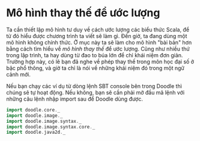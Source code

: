 # Mô hình thay thế để ước lượng

Ta cần thiết lập mô hình tư duy về cách ước lượng các biểu thức Scala, để từ đó hiểu được chương trình ta viết sẽ làm gì.
Đến giờ, ta đang dùng một mô hình không chính thức.
Ở mục này ta sẽ làm cho mô hình "bài bản" hơn bằng cách tìm hiểu về *mô hình thay thế* để ước lượng.
Cũng như nhiều thứ trong lập trình, ta hay dùng từ đao to búa lớn để chỉ khái niệm đơn giản.
Trường hợp này, có lẽ bạn đã nghe về phép thay thế trong môn học đại số ở bậc phổ thông, và giờ ta chỉ là nói về những khái niệm đó trong một ngữ cảnh mới.

<div class="callout callout-info">
Nếu bạn chạy các ví dụ từ dòng lệnh SBT console bên trong Doodle thì chúng sẽ tự hoạt động. Nếu không, bạn sẽ cần phải mở đầu mã lệnh với những câu lệnh nhập import sau để Doodle dùng được.

```scala mdoc:silent
import doodle.core._
import doodle.image._
import doodle.image.syntax._
import doodle.image.syntax.core._
import doodle.java2d._
```
</div>
